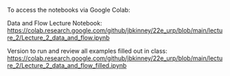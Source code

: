 To access the notebooks via Google Colab: 

Data and Flow Lecture Notebook: https://colab.research.google.com/github/jbkinney/22e_urp/blob/main/lecture_2/Lecture_2_data_and_flow.ipynb

Version to run and review all examples filled out in class: https://colab.research.google.com/github/jbkinney/22e_urp/blob/main/lecture_2/Lecture_2_data_and_flow_filled.ipynb


